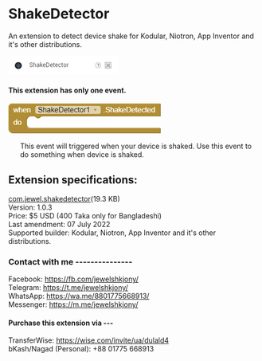 # ShakeDetector
An extension to detect device shake for Kodular, Niotron, App Inventor and it's other distributions.

<img src="https://raw.githubusercontent.com/jewelshkjony/ShakeDetector/main/image.png"/>

#### This extension has only one event.

<img src="https://raw.githubusercontent.com/jewelshkjony/ShakeDetector/main/blocks.png"/>

<ul>This event will triggered when your device is shaked. Use this event to do something when device is shaked.</ul>

## Extension specifications:
<a href="https://github.com/jewelshkjony/ShakeDetector/blob/main/com.jewel.shakedetector.aix?raw=true">com.jewel.shakedetector</a>(19.3 KB) \
Version: 1.0.3\
Price: $5 USD (400 Taka only for Bangladeshi)\
Last amendment: 07 July 2022\
Supported builder: Kodular, Niotron, App Inventor and it's other distributions.

### Contact with me ---------------
Facebook: https://fb.com/jewelshkjony/ \
Telegram: https://t.me/jewelshkjony/ \
WhatsApp: https://wa.me/8801775668913/ \
Messenger: https://m.me/jewelshkjony/

#### Purchase this extension via ---
TransferWise: https://wise.com/invite/ua/dulald4 \
bKash/Nagad (Personal): +88 01775 668913
